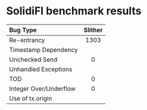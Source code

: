 # SolidiFI benchmark results


| Bug Type               | Slither  |
| :--------------------- | :------: |
| Re-entrancy            | 1303     |
| Timestamp Dependency   |          |
| Unchecked Send         | 0        |
| Unhandled Exceptions   |          |
| TOD                    | 0        |
| Integer Over/Underflow | 0        |
| Use of tx.origin       |          |


